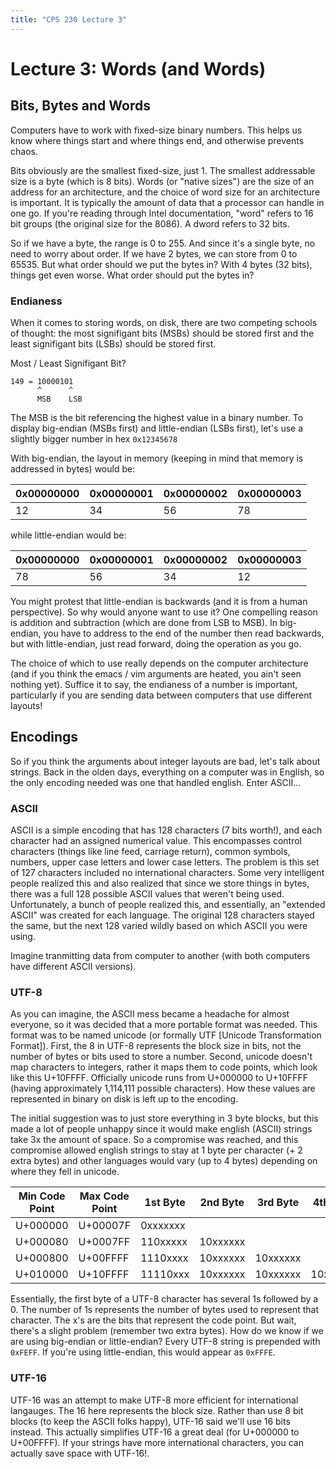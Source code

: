 ```yaml
---
title: "CPS 230 Lecture 3"
---
```


# Lecture 3: Words (and Words)

## Bits, Bytes and Words

Computers have to work with fixed-size binary numbers.  This helps us know where things start and where things end, and otherwise prevents chaos.  

Bits obviously are the smallest fixed-size, just 1.  The smallest addressable size is a byte (which is 8 bits).  Words (or "native sizes") are the size of an address for an architecture, and the choice of word size for an architecture is important.  It is typically the amount of data that a processor can handle in one go. If you're reading through Intel documentation, "word" refers to 16 bit groups (the original size for the 8086).  A dword refers to 32 bits.

So if we have a byte, the range is 0 to 255.  And since it's a single byte, no need to worry about order.  If we have 2 bytes, we can store from 0 to 65535.  But what order should we put the bytes in?  With 4 bytes (32 bits), things get even worse.  What order should put the bytes in?

### Endianess

When it comes to storing words, on disk, there are two competing schools of thought:  the most signifigant bits (MSBs) should be stored first and the least signifigant bits (LSBs) should be stored first.

Most / Least Signifigant Bit?
``` text
149 = 10000101
      ^      ^
      MSB    LSB
```

The MSB is the bit referencing the highest value in a binary number.  To display big-endian (MSBs first) and little-endian (LSBs first), let's use a slightly bigger number in hex `0x12345678`

With big-endian, the layout in memory (keeping in mind that memory is addressed in bytes) would be:

| 0x00000000 | 0x00000001 | 0x00000002 | 0x00000003 |
| --- | --- | --- | --- |
| 12 | 34 | 56 | 78 |

while little-endian would be:

| 0x00000000 | 0x00000001 | 0x00000002 | 0x00000003 |
| --- | --- | --- | --- |
| 78 | 56 | 34 | 12 |

You might protest that little-endian is backwards (and it is from a human perspective).  So why would anyone want to use it?  One compelling reason is addition and subtraction (which are done from LSB to MSB).  In big-endian, you have to address to the end of the number then read backwards, but with little-endian, just read forward, doing the operation as you go.

The choice of which to use really depends on the computer architecture (and if you think the emacs / vim arguments are heated, you ain't seen nothing yet).  Suffice it to say, the endianess of a number is important, particularly if you are sending data between computers that use different layouts!

## Encodings

So if you think the arguments about integer layouts are bad, let's talk about strings. Back in the olden days, everything on a computer was in English, so the only encoding needed was one that handled english.  Enter ASCII...

### ASCII

ASCII is a simple encoding that has 128 characters (7 bits worth!), and each character had an assigned numerical value.  This encompasses control characters (things like line feed, carriage return), common symbols, numbers, upper case letters and lower case letters.  The problem is this set of 127 characters included no international characters.  Some very intelligent people realized this and also realized that since we store things in bytes, there was a full 128 possible ASCII values that weren't being used.  Unfortunately, a bunch of people realized this, and essentially, an "extended ASCII" was created for each language.  The original 128 characters stayed the same, but the next 128 varied wildly based on which ASCII you were using.

Imagine tranmitting data from computer to another (with both computers have different ASCII versions).

### UTF-8

As you can imagine, the ASCII mess became a headache for almost everyone, so it was decided that a more portable format was needed. This format was to be named unicode (or formally UTF [Unicode Transformation Format]). First, the 8 in UTF-8 represents the block size in bits, not the number of bytes or bits used to store a number.  Second, unicode doesn't map characters to integers, rather it maps them to code points, which look like this U+10FFFF.  Officially unicode runs from U+000000 to U+10FFFF (having approximately 1,114,111 possible characters).  How these values are represented in binary on disk is left up to the encoding.

The initial suggestion was to just store everything in 3 byte blocks, but this made a lot of people unhappy since it would make english (ASCII) strings take 3x the amount of space.  So a compromise was reached, and this compromise allowed english strings to stay at 1 byte per character (+ 2 extra bytes) and other languages would vary (up to 4 bytes) depending on where they fell in unicode.

| Min Code Point | Max Code Point | 1st Byte | 2nd Byte | 3rd Byte | 4th Byte|
| --- | --- | --- | --- | --- | --- | 
| U+000000 | U+00007F | 0xxxxxxx | | | |
| U+000080 | U+0007FF | 110xxxxx | 10xxxxxx | | |
| U+000800 | U+00FFFF | 1110xxxx | 10xxxxxx | 10xxxxxx | |
| U+010000 | U+10FFFF | 11110xxx | 10xxxxxx | 10xxxxxx | 10xxxxxx |

Essentially, the first byte of a UTF-8 character has several 1s followed by a 0.  The number of 1s represents the number of bytes used to represent that character.  The x's are the bits that represent the code point.  But wait, there's a slight problem (remember two extra bytes).  How do we know if we are using big-endian or little-endian?  Every UTF-8 string is prepended with `0xFEFF`.  If you're using little-endian, this would appear as `0xFFFE`.

### UTF-16

UTF-16 was an attempt to make UTF-8 more efficient for international langauges.  The 16 here represents the block size.  Rather than use 8 bit blocks (to keep the ASCII folks happy), UTF-16 said we'll use 16 bits instead.  This actually simplifies UTF-16 a great deal (for U+000000 to U+00FFFF).  If your strings have more international characters, you can actually save space with UTF-16!.